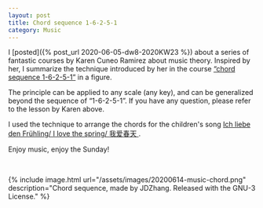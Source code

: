 ```yaml
---
layout: post
title: Chord sequence 1-6-2-5-1
category: Music
---
```


I [posted]({% post_url 2020-06-05-dw8-2020KW23 %}) about a series of fantastic courses by Karen Cuneo Ramirez about music
theory. Inspired by her, I summarize the technique introduced by her in the course [&ldquo;chord sequence 1-6-2-5-1&rdquo;](https://www.youtube.com/watch?v=tdCZwxpPEZg) in a figure.

The principle can be applied to any scale (any key), and can be generalized beyond the sequence of &ldquo;1-6-2-5-1&rdquo;. If you have any question, please refer to the lesson by Karen above.

I used the technique to arrange the chords for the children's song [Ich liebe
den Frühling/ I love the spring/ 我爱春天
](https://musescore.com/user/32500761/scores/6165050).

Enjoy music, enjoy the Sunday!

<p>
<br/>
</p>

{% include image.html
url="/assets/images/20200614-music-chord.png"
description="Chord sequence, made by JDZhang. Released with the GNU-3 License."
%}
